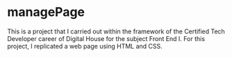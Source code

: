 # managePage

This is a project that I carried out within the framework of the Certified Tech Developer career of Digital House for the subject Front End I. For this project, I replicated a web page using HTML and CSS.
